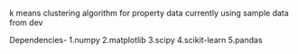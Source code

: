 k means clustering algorithm for property data
currently using sample data from dev

Dependencies-
1.numpy
2.matplotlib
3.scipy
4.scikit-learn
5.pandas
